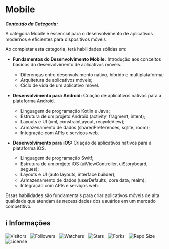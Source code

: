 <!-- Título -->
# Mobile

***Conteúdo da Categoria:***

A categoria Mobile é essencial para o desenvolvimento de aplicativos modernos e eficientes para dispositivos móveis.

Ao completar esta categoria, terá habilidades sólidas em:

* **Fundamentos do Desenvolvimento Mobile:** Introdução aos conceitos básicos do desenvolvimento de aplicativos móveis.
  * Diferenças entre desenvolvimento nativo, híbrido e multiplataforma;
  * Arquitetura de aplicativos móveis;
  * Ciclo de vida de um aplicativo móvel.

* **Desenvolvimento para Android:** Criação de aplicativos nativos para a plataforma Android.
  * Linguagem de programação Kotlin e Java;
  * Estrutura de um projeto Android (activity, fragment, intent);
  * Layouts e UI (xml, constrainLayout, recycleView);
  * Armazenamento de dados (sharedPreferences, sqlite, room);
  * Integração com APIs e serviços web.

* **Desenvolvimento para iOS:** Criação de aplicativos nativos para a plataforma iOS.
  * Linguagem de programação Switf;
  * Estrutura de um projeto iOS (uiViewController, uiStoryboard, segues);
  * Layouts e UI (auto layouts, interface builder);
  * Armazenamento de dados (userDefaults, core data, realm);
  * Integração com APIs e serviços web.

Essas habilidades são fundamentais para criar aplicativos móveis de alta qualidade que atendam às necessidades dos usuários em um mercado competitivo.

<!-- Informações -->
## &#8505; Informações

![Visitors](https://api.visitorbadge.io/api/visitors?path=Devsgeeknerd%2Fcat-mob&label=Visitantes&labelColor=%23700070&labelStyle=none&countColor=%23000fff&style=plastic&color=%23ffffff "Total de Visitantes")
&nbsp;
![Followers](https://img.shields.io/github/followers/Devsgeeknerd?style=p&label=Seguidores&labelColor=800080&color=000fff "Total de Seguidores")
&nbsp;
![Watchers](https://img.shields.io/github/watchers/Devsgeeknerd/cat-mob?style=p&label=Observadores&labelColor=800080&color=000fff "Total de Observadores")
&nbsp;
![Stars](https://img.shields.io/github/stars/Devsgeeknerd/cat-mob?style=p&label=Estrelas&labelColor=800080&color=000fff "Total de Estrelas")
&nbsp;
![Forks](https://img.shields.io/github/forks/Devsgeeknerd/cat-mob?style=p&label=Bifurcações&labelColor=800080&color=000fff "Total de Bifurcações")
&nbsp;
![Repo Size](https://img.shields.io/github/repo-size/Devsgeeknerd/cat-mob?style=p&label=Tamanho&labelColor=800080&color=000fff "Tamanho do Repositório")
&nbsp;
![License](https://img.shields.io/github/license/Devsgeeknerd/cat-mob?style=p&label=Licença&labelColor=800080&color=000fff "Licença do Repositório")
